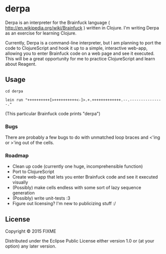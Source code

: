 # derpa

Derpa is an interpreter for the Brainfuck language ( http://en.wikipedia.org/wiki/Brainfuck ) written in Clojure. I'm writing Derpa as an exercise for learning Clojure.

Currently, Derpa is a command-line interpreter, but I am planning to port the code to ClojureScript and hook it up to a simple, interactive web-app, allowing you to enter Brainfuck code on a web page and see it executed. This will be a great opportunity for me to practice ClojureScript and learn about Reagent.

## Usage

    cd derpa
    
    lein run "++++++++++[>++++++++++<-]>.+.+++++++++++++.--.---------------."

(This particular Brainfuck code prints "derpa")

### Bugs

There are probably a few bugs to do with unmatched loop braces and <'ing or >'ing out of the cells. 

### Roadmap

* Clean up code (currently one huge, incomprehensible function)
* Port to ClojureScript
* Create web-app that lets you enter Brainfuck code and see it executed visually
* (Possibly) make cells endless with some sort of lazy sequence generation
* (Possibly) write unit-tests :3
* Figure out licensing? I'm new to publicizing stuff :/

## License

Copyright © 2015 FIXME

Distributed under the Eclipse Public License either version 1.0 or (at
your option) any later version.
